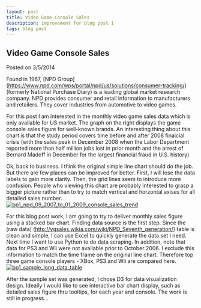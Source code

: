 ```yaml
---
layout: post
title: Video Game Console Sales
description: improvement for blog post 1
tags: blog post
---
```


## Video Game Console Sales
Posted on 3/5/2014

Found in 1967, [NPD Group] (https://www.npd.com/wps/portal/npd/us/solutions/consumer-tracking/) (formerly National Purchase Diary) is a leading global market research company. NPD provides consumer and retail information to manufacturers and retailers. They cover industries from automotive to video games.

For this post I am interested in the monthly video game sales data which is only available for US market. The graph on the right displays the game console sales figure for well-known brands. An interesting thing about this chart is that the study period covers time before and after 2008 finaicial crisis (with the sales peak in December 2008 when the Labor Department reported more than half million jobs lost in prior month and the arrest of Bernard Madoff in December for the largest financial fraud in U.S. history)

Ok, back to business. I think the original simple line chart should do the job. But there are few places can be improved for better. First, I will lose the data labels to gain more clarity. Then, the grid lines seem to introduce more confusion. People who viewing this chart are probably interested to grasp a bigger picture rather than to try to match vertical and horzontal axises for all detailed sales number.
[![bp1_npd_09_2007_to_01_2009_console_sales_trend](https://github.com/tc2680/edav/tree/gh-pages/assets/tc-blogpost-1/bp1_npd_09_2007_to_01_2009_console_sales_trend.png?raw=true)](https://github.com/tc2680/edav/tree/gh-pages/assets/tc-blogpost-1/bp1_npd_09_2007_to_01_2009_console_sales_trend.png?raw=true)
	
For this blog post work, I am going to try to deliver monthly sales figure using a stacked bar chart. Finding data source is the first step. Since the [raw data] (http://vgsales.wikia.com/wiki/NPD_Seventh_generation/) table is clean and simple, I can use Excel to quickly generate the data set I need. Next time I want to use Python to do data scraping. In addition, note that data for PS3 and Wii were not available prior to October 2006. I exclude this information to match the time frame on the original line chart. Therefore top three game console players - XBox, PS3 and Wii are compared here.
[![bp1_sample_long_data_table](https://github.com/tc2680/edav/tree/gh-pages/assets/tc-blogpost-1/bp1_sample_long_data_table.png?raw=true)](https://github.com/tc2680/edav/tree/gh-pages/assets/tc-blogpost-1/bp1_sample_long_data_table.png?raw=true)

After the sample set was generated, I chose D3 for data visualization design. Ideally I would like to see interactive bar chart display, such as detailed sales figure thru tooltips, for each year and console. The work is still in progress...